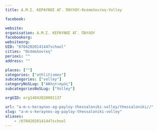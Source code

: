 ```yaml
---
title: Α.Μ.Σ. ΚΕΡΑΥΝΟΣ ΑΓ. ΠΑΥΛΟΥ-Θεσσαλονίκη-Volley

facebook:

website:
organisation: Α.Μ.Σ. ΚΕΡΑΥΝΟΣ ΑΓ. ΠΑΥΛΟΥ
facebookorg:
websiteorg:
UID: "07042020141447school"
cities: "Θεσσαλονίκη"
perioxi: ""
address: ""

places: [""]
categories: ["athlitismos"]
subcategories: ["volley"]
categoryNoSLug: ["Αθλητισμός"]
subcategoriesNoSLug: ["Volley"]

orgUID: org14042020001137

url: "a-m-s-keraynos-ag-payloy-thessaloniki-volley/thessaloniki//"
slug: "a-m-s-keraynos-ag-payloy-thessaloniki-volley"
aliases:
    - /07042020141447school
---
```





